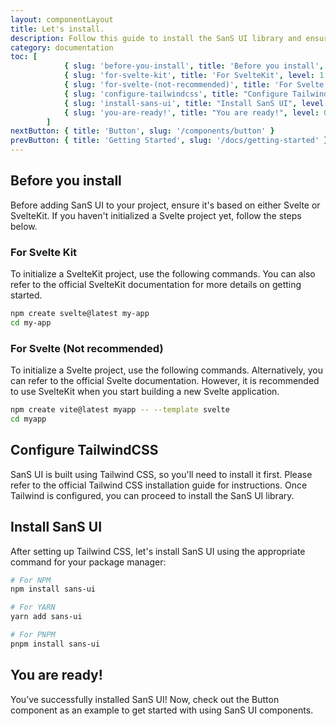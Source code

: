 ```yaml
---
layout: componentLayout
title: Let's install.
description: Follow this guide to install the SanS UI library and ensure your environment is ready to use the library effectively.
category: documentation
toc: [
			{ slug: 'before-you-install', title: 'Before you install', level: 0 },
			{ slug: 'for-svelte-kit', title: 'For SvelteKit', level: 1 },
			{ slug: 'for-svelte-(not-recommended)', title: 'For Svelte', level: 1 },
			{ slug: 'configure-tailwindcss', title: "Configure TailwindCSS", level: 0 },
			{ slug: 'install-sans-ui', title: "Install SanS UI", level: 0 },
			{ slug: 'you-are-ready!', title: "You are ready!", level: 0 },
		]
nextButton: { title: 'Button', slug: '/components/button' }
prevButton: { title: 'Getting Started', slug: '/docs/getting-started' }
---
```


<script>
  import { Link } from "$lib"
	import * as Component from "../../../mdsvex/+layout.svelte"
	import CodeBlockWrapper from "../../../mdsvex/components/CodeBlockWrapper.md"
</script>

## Before you install

Before adding SanS UI to your project, ensure it's based on either <Link href="https://svelte.dev/" external>Svelte</Link> or <Link href="https://svelte.dev/docs/introduction" external>SvelteKit</Link>. If you haven't initialized a Svelte project yet, follow the steps below.

### For Svelte Kit

To initialize a SvelteKit project, use the following commands. You can also refer to <Link href="https://kit.svelte.dev/docs/creating-a-project" external >the official SvelteKit documentation</Link> for more details on getting started.

<CodeBlockWrapper title="On your terminal" icon="bash">

```bash
npm create svelte@latest my-app
cd my-app
```

</CodeBlockWrapper>

### For Svelte (Not recommended)

To initialize a Svelte project, use the following commands. Alternatively, you can refer to <Link href="https://svelte.dev/docs/introduction#start-a-new-project-alternatives-to-sveltekit" external >the official Svelte documentation</Link>. However, it is recommended to use SvelteKit when you start building a new Svelte application.

<CodeBlockWrapper title="On your terminal" icon="bash">

```bash
npm create vite@latest myapp -- --template svelte
cd myapp
```

</CodeBlockWrapper>

## Configure TailwindCSS

SanS UI is built using <Link href="https://tailwindcss.com/" external>Tailwind CSS</Link>, so you'll need to install it first. Please refer to <Link href="https://tailwindcss.com/docs/installation" external >the official Tailwind CSS installation guide</Link> for instructions. Once Tailwind is configured, you can proceed to install the SanS UI library.

## Install SanS UI

After setting up Tailwind CSS, let's install SanS UI using the appropriate command for your package manager:

<CodeBlockWrapper title="On your terminal" icon="bash">

```bash
# For NPM
npm install sans-ui

# For YARN
yarn add sans-ui

# For PNPM
pnpm install sans-ui
```

</CodeBlockWrapper>

## You are ready!

You’ve successfully installed SanS UI! Now, check out the <Link href="/components/button">Button component</Link> as an example to get started with using SanS UI components.

<!-- TODO: Next page nevigator -> navigate the users to the page that you intended. -->
